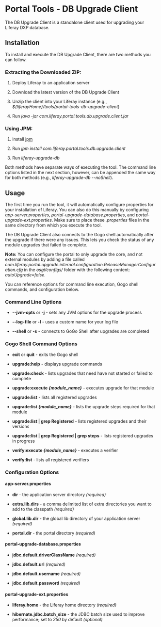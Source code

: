 # Portal Tools - DB Upgrade Client

The DB Upgrade Client is a standalone client used for upgrading your Liferay DXP database.

## Installation

To install and execute the DB Upgrade Client, there are two methods you can follow.

### Extracting the Downloaded ZIP:

1. Deploy Liferay to an application server

2. Download the latest version of the DB Upgrade Client

3. Unzip the client into your Liferay instance  (e.g., *${liferayHome}/tools/portal-tools-db-upgrade-client*)

4. Run *java -jar com.liferay.portal.tools.db.upgrade.client.jar*

### Using JPM:

1. Install [jpm](https://jpm4j.org)

2. Run *jpm install com.liferay.portal.tools.db.upgrade.client*

3. Run *liferay-upgrade-db*

Both methods have separate ways of executing the tool. The command line options listed in the next section, however, can be appended the same way for both methods (e.g., *liferay-upgrade-db --noShell*).

## Usage

The first time you run the tool, it will automatically configure properties for your installation of Liferay. You can also do this manually by configuring *app-server.properties*, *portal-upgrade-database.properties*, and *portal-upgrade-ext.properties*. Make sure to place these *.properties* files in the same directory from which you execute the tool.

The DB Upgrade Client also connects to the Gogo shell automatically after the upgrade if there were any issues. This lets you check the status of any module upgrades that failed to complete.

**Note:** You can configure the portal to only upgrade the core, and not external modules by adding a file called *com.liferay.portal.upgrade.internal.configuration.ReleaseManagerConfiguration.cfg* in the *osgi/configs/* folder with the following content: *autoUpgrade=false*.

You can reference options for command line execution, Gogo shell commands, and configuration below.

### Command Line Options

- **--jvm-opts** or **-j** - sets any JVM options for the upgrade process

- **--log-file** or **-l** - uses a custom name for your log file

- **--shell** or **-s** - connects to GoGo Shell after upgrades are completed

### Gogo Shell Command Options

- **exit** or **quit** - exits the Gogo shell

- **upgrade:help** - displays upgrade commands

- **upgrade:check** - lists upgrades that need have not started or failed to complete

- **upgrade:execute _{module_name}_** - executes upgrade for that module

- **upgrade:list** - lists all registered upgrades

- **upgrade:list _{module_name}_** - lists the upgrade steps required for that module

- **upgrade:list | grep Registered** - lists registered upgrades and their versions

- **upgrade:list | grep Registered | grep steps** - lists registered upgrades in progress

- **verify:execute _{module_name}_** - executes a verifier

- **verify:list** - lists all registered verifiers

### Configuration Options

#### app-server.properties

- **dir** - the application server directory *(required)*

- **extra.lib.dirs** - a comma delimited list of extra directories you want to add to the classpath *(required)*

- **global.lib.dir** - the global lib directory of your application server *(required)*

- **portal.dir** - the portal directory *(required)*

#### portal-upgrade-database.properties

- **jdbc.default.driverClassName** *(required)*

- **jdbc.default.url** *(required)*

- **jdbc.default.username** *(required)*

- **jdbc.default.password** *(required)*

#### portal-upgrade-ext.properties

- **liferay.home** - the Liferay home directory *(required)*

- **hibernate.jdbc.batch_size** - the JDBC batch size used to improve performance; set to *250* by default *(optional)*

